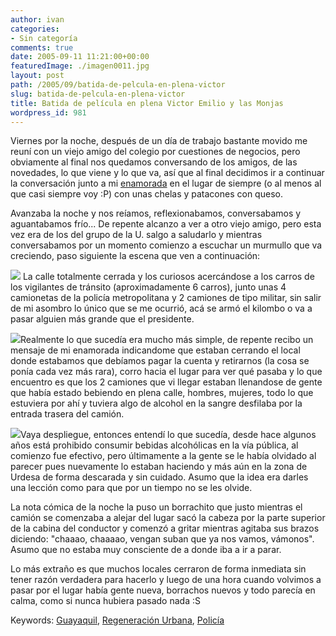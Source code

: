 ```yaml
---
author: ivan
categories:
- Sin categoría
comments: true
date: 2005-09-11 11:21:00+00:00
featuredImage: ./imagen0011.jpg
layout: post
path: /2005/09/batida-de-pelcula-en-plena-victor
slug: batida-de-pelcula-en-plena-victor
title: Batida de película en plena Victor Emilio y las Monjas
wordpress_id: 981
---
```


Viernes por la noche, después de un día de trabajo bastante movido me reuní con un viejo amigo del colegio por cuestiones de negocios, pero obviamente al final nos quedamos conversando de los amigos, de las novedades, lo que viene y lo que va, así que al final decidimos ir a continuar la conversación junto a mi [enamorada](https://nitadp.blogspot.com/) en el lugar de siempre (o al menos al que casi siempre voy :P) con unas chelas y patacones con queso.

Avanzaba la noche y nos reíamos, reflexionabamos, conversabamos y aguantabamos frío... De repente alcanzo a ver a otro viejo amigo, pero esta vez era de los del grupo de la U. salgo a saludarlo y mientras conversabamos por un momento comienzo a escuchar un murmullo que va creciendo, paso siguiente la escena que ven a continuación:

[![](https://photos1.blogger.com/blogger/5311/455/320/imagen0011.jpg)](http://photos1.blogger.com/blogger/5311/455/1600/imagen0011.jpg)
La calle totalmente cerrada y los curiosos acercándose a los carros de los vigilantes de tránsito (aproximadamente 6 carros), junto unas 4 camionetas de la policía metropolitana y 2 camiones de tipo militar, sin salir de mi asombro lo único que se me ocurrió, acá se armó el kilombo o va a pasar alguien más grande que el presidente.

[![](https://photos1.blogger.com/blogger/5311/455/320/imagen002.jpg)](http://photos1.blogger.com/blogger/5311/455/1600/imagen002.jpg)Realmente lo que sucedía era mucho más simple, de repente recibo un mensaje de mi enamorada indicandome que estaban cerrando el local donde estabamos que debíamos pagar la cuenta y retirarnos (la cosa se ponía cada vez más rara), corro hacia el lugar para ver qué pasaba y lo que encuentro es que los 2 camiones que vi llegar estaban llenandose de gente que había estado bebiendo en plena calle, hombres, mujeres, todo lo que estuviera por ahí y tuviera algo de alcohol en la sangre desfilaba por la entrada trasera del camión.

[![](https://photos1.blogger.com/blogger/5311/455/320/imagen005.jpg)](http://photos1.blogger.com/blogger/5311/455/1600/imagen005.jpg)Vaya despliegue, entonces entendí lo que sucedía, desde hace algunos años está prohibido consumir bebidas alcohólicas en la vía pública, al comienzo fue efectivo, pero últimamente a la gente se le había olvidado al parecer pues nuevamente lo estaban haciendo y más aún en la zona de Urdesa de forma descarada y sin cuidado. Asumo que la idea era darles una lección como para que por un tiempo no se les olvide.

La nota cómica de la noche la puso un borrachito que justo mientras el camión se comenzaba a alejar del lugar sacó la cabeza por la parte superior de la cabina del conductor y comenzó a gritar mientras agitaba sus brazos diciendo: "chaaao, chaaaao, vengan suban que ya nos vamos, vámonos". Asumo que no estaba muy consciente de a donde iba a ir a parar.

Lo más extraño es que muchos locales cerraron de forma inmediata sin tener razón verdadera para hacerlo y luego de una hora cuando volvimos a pasar por el lugar había gente nueva, borrachos nuevos y todo parecía en calma, como si nunca hubiera pasado nada :S

Keywords: [Guayaquil](https://technorati.com/tag/Guayaquil), [Regeneración Urbana](http://technorati.com/tag/Regeneracion+Urbana), [Policía](http://technorati.com/tag/Policía)
